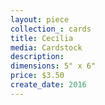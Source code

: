 ```yaml
---
layout: piece
collection_: cards
title: Cecilia
media: Cardstock
description:
dimensions: 5" x 6"
price: $3.50
create_date: 2016
---
```

